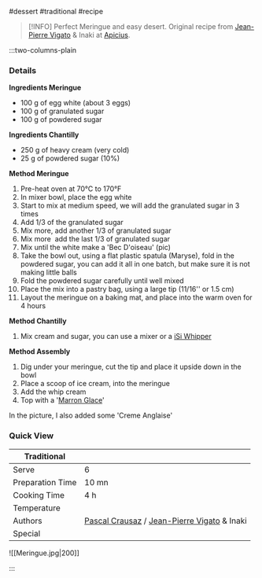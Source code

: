 #dessert #traditional #recipe

> [!INFO]
> Perfect Meringue and easy desert. Original recipe from [Jean-Pierre Vigato](http://www.jeanpierrevigato.com/defi-noel-jour-11-petit-chou-chou/) & Inaki at [Apicius](http://restaurant-apicius.com/).

:::two-columns-plain

### Details
**Ingredients Meringue**

- 100 g of egg white (about 3 eggs)
- 100 g of granulated sugar
- 100 g of powdered sugar


**Ingredients Chantilly**

- 250 g of heavy cream (very cold)
- 25 g of powdered sugar (10%)


**Method Meringue**

1. Pre-heat oven at 70°C to 170°F
2. In mixer bowl, place the egg white
3. Start to mix at medium speed, we will add the granulated sugar in 3 times
4. Add 1/3 of the granulated sugar
5. Mix more, add another 1/3 of granulated sugar
6. Mix more  add the last 1/3 of granulated sugar
7. Mix until the white make a 'Bec D'oiseau' (pic)
8. Take the bowl out, using a flat plastic spatula (Maryse), fold in the powdered sugar, you can add it all in one batch, but make sure it is not making little balls
9. Fold the powdered sugar carefully until well mixed
10. Place the mix into a pastry bag, using a large tip (11/16'' or 1.5 cm)
11. Layout the meringue on a baking mat, and place into the warm oven for 4 hours


**Method Chantilly**

1. Mix cream and sugar, you can use a mixer or a [iSi Whipper](https://www.isi.com/us/culinary/products/isi-whippers/gourmet-whip/)


**Method Assembly**

1. Dig under your meringue, cut the tip and place it upside down in the bowl
2. Place a scoop of ice cream, into the meringue
3. Add the whip cream
4. Top with a '[Marron Glace](https://en.wikipedia.org/wiki/Marron_glacé)' 

In the picture, I also added some 'Creme Anglaise'




### Quick View
| Traditional      |                                                |
| ---------------- | ---------------------------------------------- |
| Serve            | 6                                              |
| Preparation Time | 10 mn                                          |
| Cooking Time     | 4 h                                            |
| Temperature      |                                                |
| Authors          | [Pascal Crausaz](mailto:pascal@askpascal.com) / [Jean-Pierre Vigato](http://www.jeanpierrevigato.com/defi-noel-jour-11-petit-chou-chou/) & Inaki |
| Special          |                                                |

![[Meringue.jpg|200]]

:::

